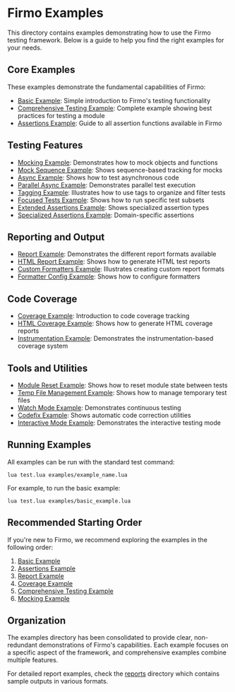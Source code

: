# Firmo Examples

This directory contains examples demonstrating how to use the Firmo testing framework. Below is a guide to help you find the right examples for your needs.

## Core Examples

These examples demonstrate the fundamental capabilities of Firmo:

- [Basic Example](basic_example.lua): Simple introduction to Firmo's testing functionality
- [Comprehensive Testing Example](comprehensive_testing_example.lua): Complete example showing best practices for testing a module
- [Assertions Example](assertions_example.lua): Guide to all assertion functions available in Firmo

## Testing Features

- [Mocking Example](mocking_example.lua): Demonstrates how to mock objects and functions
- [Mock Sequence Example](mock_sequence_example.lua): Shows sequence-based tracking for mocks
- [Async Example](async_example.lua): Shows how to test asynchronous code
- [Parallel Async Example](parallel_async_example.lua): Demonstrates parallel test execution
- [Tagging Example](tagging_example.lua): Illustrates how to use tags to organize and filter tests
- [Focused Tests Example](focused_tests_example.lua): Shows how to run specific test subsets
- [Extended Assertions Example](extended_assertions_example.lua): Shows specialized assertion types
- [Specialized Assertions Example](specialized_assertions_example.lua): Domain-specific assertions

## Reporting and Output

- [Report Example](report_example.lua): Demonstrates the different report formats available
- [HTML Report Example](html_report_example.lua): Shows how to generate HTML test reports
- [Custom Formatters Example](custom_formatters_example.lua): Illustrates creating custom report formats
- [Formatter Config Example](formatter_config_example.lua): Shows how to configure formatters

## Code Coverage

- [Coverage Example](coverage_example.lua): Introduction to code coverage tracking
- [HTML Coverage Example](html_coverage_example.lua): Shows how to generate HTML coverage reports
- [Instrumentation Example](instrumentation_example.lua): Demonstrates the instrumentation-based coverage system

## Tools and Utilities

- [Module Reset Example](module_reset_example.lua): Shows how to reset module state between tests
- [Temp File Management Example](temp_file_management_example.lua): Shows how to manage temporary test files
- [Watch Mode Example](watch_mode_example.lua): Demonstrates continuous testing
- [Codefix Example](codefix_example.lua): Shows automatic code correction utilities
- [Interactive Mode Example](interactive_mode_example.lua): Demonstrates the interactive testing mode

## Running Examples

All examples can be run with the standard test command:

```
lua test.lua examples/example_name.lua
```

For example, to run the basic example:

```
lua test.lua examples/basic_example.lua
```

## Recommended Starting Order

If you're new to Firmo, we recommend exploring the examples in the following order:

1. [Basic Example](basic_example.lua)
2. [Assertions Example](assertions_example.lua)
3. [Report Example](report_example.lua)
4. [Coverage Example](coverage_example.lua)
5. [Comprehensive Testing Example](comprehensive_testing_example.lua)
6. [Mocking Example](mocking_example.lua)

## Organization

The examples directory has been consolidated to provide clear, non-redundant demonstrations of Firmo's capabilities. Each example focuses on a specific aspect of the framework, and comprehensive examples combine multiple features.

For detailed report examples, check the [reports](reports) directory which contains sample outputs in various formats.